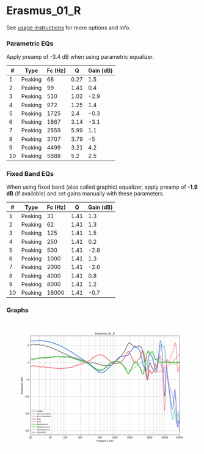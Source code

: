 # Erasmus_01_R
See [usage instructions](https://github.com/jaakkopasanen/AutoEq#usage) for more options and info.

### Parametric EQs
Apply preamp of -3.4 dB when using parametric equalizer.

|   # | Type    |   Fc (Hz) |    Q |   Gain (dB) |
|-----|---------|-----------|------|-------------|
|   1 | Peaking |        68 | 0.27 |         1.5 |
|   2 | Peaking |        99 | 1.41 |         0.4 |
|   3 | Peaking |       510 | 1.02 |        -2.9 |
|   4 | Peaking |       972 | 1.25 |         1.4 |
|   5 | Peaking |      1725 | 2.4  |        -0.3 |
|   6 | Peaking |      1867 | 3.14 |        -3.1 |
|   7 | Peaking |      2559 | 5.99 |         1.1 |
|   8 | Peaking |      3707 | 3.79 |        -5   |
|   9 | Peaking |      4499 | 3.21 |         4.2 |
|  10 | Peaking |      5688 | 5.2  |         2.5 |

### Fixed Band EQs
When using fixed band (also called graphic) equalizer, apply preamp of **-1.9 dB** (if available) and set gains manually with these parameters.

|   # | Type    |   Fc (Hz) |    Q |   Gain (dB) |
|-----|---------|-----------|------|-------------|
|   1 | Peaking |        31 | 1.41 |         1.3 |
|   2 | Peaking |        62 | 1.41 |         1.3 |
|   3 | Peaking |       125 | 1.41 |         1.5 |
|   4 | Peaking |       250 | 1.41 |         0.2 |
|   5 | Peaking |       500 | 1.41 |        -2.8 |
|   6 | Peaking |      1000 | 1.41 |         1.3 |
|   7 | Peaking |      2000 | 1.41 |        -2.6 |
|   8 | Peaking |      4000 | 1.41 |         0.8 |
|   9 | Peaking |      8000 | 1.41 |         1.2 |
|  10 | Peaking |     16000 | 1.41 |        -0.7 |

### Graphs
![](./Erasmus_01_R.png)

